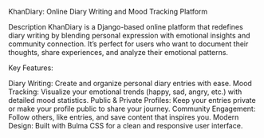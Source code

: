 KhanDiary: Online Diary Writing and Mood Tracking Platform

Description
KhanDiary is a Django-based online platform that redefines diary writing by blending personal expression with emotional insights and community connection.
It’s perfect for users who want to document their thoughts, share experiences, and analyze their emotional patterns.

Key Features:

Diary Writing: Create and organize personal diary entries with ease.
Mood Tracking: Visualize your emotional trends (happy, sad, angry, etc.) with detailed mood statistics.
Public & Private Profiles: Keep your entries private or make your profile public to share your journey.
Community Engagement: Follow others, like entries, and save content that inspires you.
Modern Design: Built with Bulma CSS for a clean and responsive user interface.
